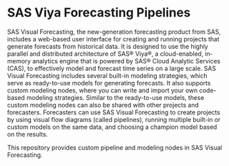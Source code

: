 SAS Viya Forecasting Pipelines
=============================

SAS Visual Forecasting, the new-generation forecasting product from SAS, includes a web-based user interface for creating and running projects that generate forecasts from historical data. It is designed to use the highly parallel and distributed architecture of SAS® Viya®, a cloud-enabled, in-memory analytics engine that is powered by SAS® Cloud Analytic Services (CAS), to effectively model and forecast time series on a large scale. SAS Visual Forecasting includes several built-in modeling strategies, which serve as ready-to-use models for generating forecasts. It also supports custom modeling nodes, where you can write and import your own code-based modeling strategies. Similar to the ready-to-use models, these custom modeling nodes can also be shared with other projects and forecasters. Forecasters can use SAS Visual Forecasting to create projects by using visual flow diagrams (called pipelines), running multiple built-in or custom models on the same data, and choosing a champion model based on the results. 

This repository provides custom pipeline and modeling nodes in SAS Visual Forecasting.